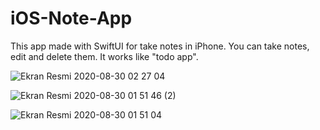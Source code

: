 # iOS-Note-App
This app made with SwiftUI for take notes in iPhone. You can take notes, edit and delete them. It works like "todo app". 

![Ekran Resmi 2020-08-30 02 27 04](https://user-images.githubusercontent.com/53935759/116749745-0f6b0980-aa0a-11eb-9ba6-d0859a1d6a97.png)

![Ekran Resmi 2020-08-30 01 51 46 (2)](https://user-images.githubusercontent.com/53935759/116750191-c10a3a80-aa0a-11eb-9b0e-b4b3728a500b.png)

![Ekran Resmi 2020-08-30 01 51 04](https://user-images.githubusercontent.com/53935759/116750208-c6678500-aa0a-11eb-8d07-9b9ff0d4d11b.png)
